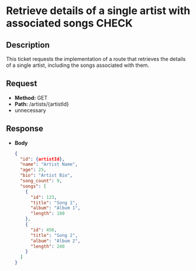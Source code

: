 # Retrieve details of a single artist with associated songs CHECK

## Description
This ticket requests the implementation of a route that retrieves the details of a single artist, including the songs associated with them.

## Request
- **Method:** GET
- **Path:** /artists/{artistId}
- unnecessary

## Response
- **Body**
  ```json
  {
    "id": {artistId},
    "name": "Artist Name",
    "age": 25,
    "bio": "Artist Bio",
    "song_count": 9,
    "songs": [
      {
        "id": 123,
        "title": "Song 1",
        "album": "Album 1",
        "length": 180
      },
      {
        "id": 456,
        "title": "Song 2",
        "album": "Album 2",
        "length": 240
      }
    ]
  }
  ```
